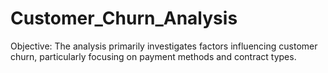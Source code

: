 # Customer_Churn_Analysis
Objective: The analysis primarily investigates factors influencing customer churn, particularly focusing on payment methods and contract types.
